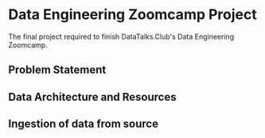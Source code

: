 # Data Engineering Zoomcamp Project
The final project required to finish DataTalks.Club's Data Engineering Zoomcamp.

## Problem Statement

## Data Architecture and Resources

## Ingestion of data from source